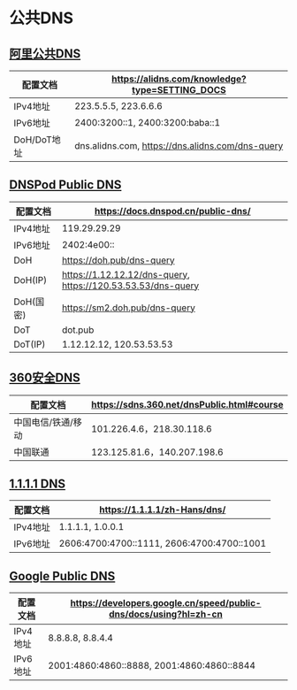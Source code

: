 # 公共DNS

## [阿里公共DNS](https://alidns.com/)
|配置文档|https://alidns.com/knowledge?type=SETTING_DOCS|
|---|---|
|IPv4地址|223.5.5.5, 223.6.6.6|
|IPv6地址|2400:3200::1, 2400:3200:baba::1|
|DoH/DoT地址|dns.alidns.com, https://dns.alidns.com/dns-query|

## [DNSPod Public DNS](https://www.dnspod.cn/products/publicdns)
|配置文档|https://docs.dnspod.cn/public-dns/|
|---|---|
|IPv4地址|119.29.29.29|
|IPv6地址|2402:4e00::|
|DoH|https://doh.pub/dns-query|
|DoH(IP)|https://1.12.12.12/dns-query, https://120.53.53.53/dns-query|
|DoH(国密)|https://sm2.doh.pub/dns-query|
|DoT|dot.pub|
|DoT(IP)|1.12.12.12, 120.53.53.53|

## [360安全DNS](https://sdns.360.net/index.html)
|配置文档|https://sdns.360.net/dnsPublic.html#course|
|---|---|
|中国电信/铁通/移动|101.226.4.6，218.30.118.6|
|中国联通|123.125.81.6，140.207.198.6|

## [1.1.1.1 DNS](https://1.1.1.1/zh-Hans/dns/)
|配置文档|https://1.1.1.1/zh-Hans/dns/|
|---|---|
|IPv4地址|1.1.1.1, 1.0.0.1|
|IPv6地址|2606:4700:4700::1111, 2606:4700:4700::1001|

## [Google Public DNS](https://developers.google.cn/speed/public-dns?hl=zh-cn)
|配置文档|https://developers.google.cn/speed/public-dns/docs/using?hl=zh-cn|
|---|---|
|IPv4地址|8.8.8.8, 8.8.4.4|
|IPv6地址|2001:4860:4860::8888, 2001:4860:4860::8844|